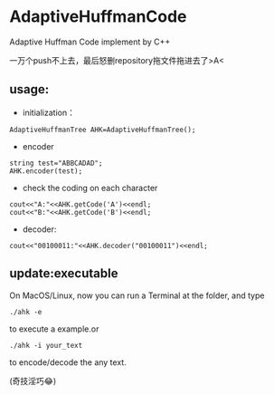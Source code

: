 # AdaptiveHuffmanCode
Adaptive Huffman Code implement by C++

一万个push不上去，最后怒删repository拖文件拖进去了>A<

## usage:
- initialization：
```
AdaptiveHuffmanTree AHK=AdaptiveHuffmanTree();
```
- encoder
```
string test="ABBCADAD";
AHK.encoder(test);
```
- check the coding on each character
```
cout<<"A:"<<AHK.getCode('A')<<endl;
cout<<"B:"<<AHK.getCode('B')<<endl;
```

- decoder:
```
cout<<"00100011:"<<AHK.decoder("00100011")<<endl;
```
update:executable
---
On MacOS/Linux, now you can run a Terminal at the folder, and type
```
./ahk -e
```
to execute a example.or
```
./ahk -i your_text
```
to encode/decode the any text.


(奇技淫巧😂)
